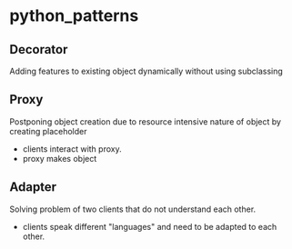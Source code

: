 # python_patterns


## Decorator
  Adding features to existing object dynamically without using subclassing
  
  
## Proxy
  Postponing object creation due to resource intensive nature of object by creating placeholder
  - clients interact with proxy.
  - proxy makes object

## Adapter
  Solving problem of two clients that do not understand each other. 
  - clients speak different "languages" and need to be adapted to each other.

